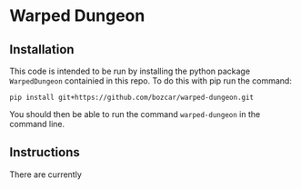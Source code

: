 # Warped Dungeon

## Installation 

This code is intended to be run by installing the python package `WarpedDungeon` containied in this repo. To do this with pip run the command:

`pip install git+https://github.com/bozcar/warped-dungeon.git`

You should then be able to run the command `warped-dungeon` in the command line.

## Instructions

There are currently 